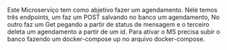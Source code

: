 Este Microserviço tem como abjetivo fazer um agendamento.
Nele temos três endpoints, um faz um POST salvando no banco um agendamento,
No outro faz um Get pegando a partir de status de mensagem e o terceiro deleta
um agendamento a partir de um id.
Para ativar o MS precisa subir o banco fazendo um docker-compose up no arquivo docker-compose.
